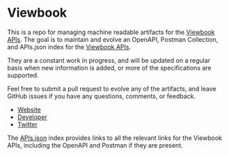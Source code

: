 # ViewbookThis is a repo for managing machine readable artifacts for the [Viewbook APIs](http://www.viewbook.com/). The goal is to maintain and evolve an OpenAPI, Postman Collection, and APIs.json index for the [Viewbook APIs](http://www.viewbook.com/).They are a constant work in progress, and will be updated on a regular basis when new information is added, or more of the specifications are supported.Feel free to submit a pull request to evolve any of the artifacts, and leave GitHub issues if you have any questions, comments, or feedback.- [Website](http://www.viewbook.com/)- [Developer](http://www.viewbook.com/)- [Twitter](https://twitter.com/viewbook)The [APIs.json](https://github.com/api-evangelist/viewbook/blob/master/apis.json) index provides links to all the relevant links for the Viewbook APIs, including the OpenAPI and Postman if they are present.